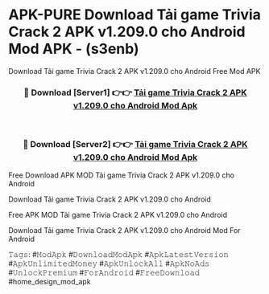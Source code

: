 # APK-PURE Download Tải game Trivia Crack 2 APK v1.209.0 cho Android Mod APK - (s3enb)
Download Tải game Trivia Crack 2 APK v1.209.0 cho Android Free Mod APK

<div align="center">
<h3>🔴 Download [Server1] 👉👉 <a href="https://apk-comot.site?title=Tải_game_Trivia_Crack_2_APK_v1.209.0_cho_Android">Tải game Trivia Crack 2 APK v1.209.0 cho Android Mod Apk</a></h3><br>

<h3>🔴 Download [Server2] 👉👉 <a href="https://apk-comot.site?title=Tải_game_Trivia_Crack_2_APK_v1.209.0_cho_Android">Tải game Trivia Crack 2 APK v1.209.0 cho Android Mod Apk</a></h3>
</div>


Free Download APK MOD Tải game Trivia Crack 2 APK v1.209.0 cho Android

Download Tải game Trivia Crack 2 APK v1.209.0 cho Android 

Free APK MOD Tải game Trivia Crack 2 APK v1.209.0 cho Android 

Download Tải game Trivia Crack 2 APK v1.209.0 cho Android Mod For Android

𝚃𝚊𝚐𝚜: #𝙼𝚘𝚍𝙰𝚙𝚔 #𝙳𝚘𝚠𝚗𝚕𝚘𝚊𝚍𝙼𝚘𝚍𝙰𝚙𝚔 #𝙰𝚙𝚔𝙻𝚊𝚝𝚎𝚜𝚝𝚅𝚎𝚛𝚜𝚒𝚘𝚗 #𝙰𝚙𝚔𝚄𝚗𝚕𝚒𝚖𝚒𝚝𝚎𝚍𝙼𝚘𝚗𝚎𝚢 #𝙰𝚙𝚔𝚄𝚗𝚕𝚘𝚌𝚔𝙰𝚕𝚕 #𝙰𝚙𝚔𝙽𝚘𝙰𝚍𝚜 #𝚄𝚗𝚕𝚘𝚌𝚔𝙿𝚛𝚎𝚖𝚒𝚞𝚖 #𝙵𝚘𝚛𝙰𝚗𝚍𝚛𝚘𝚒𝚍 #𝙵𝚛𝚎𝚎𝙳𝚘𝚠𝚗𝚕𝚘𝚊𝚍 #home_design_mod_apk